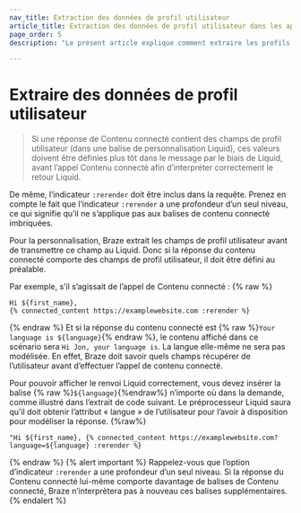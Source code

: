 ```yaml
---
nav_title: Extraction des données de profil utilisateur
article_title: Extraction des données de profil utilisateur dans les appels de contenu connectés
page_order: 5
description: "Le présent article explique comment extraire les profils d’utilisateur dans vos appels de contenu connecté et les bonnes pratiques impliquant la modélisation de Liquid."

---
```


# Extraire des données de profil utilisateur

> Si une réponse de Contenu connecté contient des champs de profil utilisateur (dans une balise de personnalisation Liquid), ces valeurs doivent être définies plus tôt dans le message par le biais de Liquid, avant l’appel Contenu connecté afin d’interpréter correctement le retour Liquid. 

De même, l’indicateur `:rerender` doit être inclus dans la requête. Prenez en compte le fait que l’indicateur `:rerender` a une profondeur d’un seul niveau, ce qui signifie qu’il ne s’applique pas aux balises de contenu connecté imbriquées.

Pour la personnalisation, Braze extrait les champs de profil utilisateur avant de transmettre ce champ au Liquid. Donc si la réponse du contenu connecté comporte des champs de profil utilisateur, il doit être défini au préalable. 

Par exemple, s’il s’agissait de l’appel de Contenu connecté :
{% raw %}
```liquid
Hi ${first_name},
{% connected_content https://examplewebsite.com :rerender %}
```
{% endraw %}
Et si la réponse du contenu connecté est {% raw %}`Your language is ${language}`{% endraw %}, le contenu affiché dans ce scénario sera `Hi Jon, your language is`. La langue elle-même ne sera pas modélisée. En effet, Braze doit savoir quels champs récupérer de l’utilisateur avant d’effectuer l’appel de contenu connecté.

Pour pouvoir afficher le renvoi Liquid correctement, vous devez insérer la balise {% raw %}`${language}`{%endraw%} n’importe où dans la demande, comme illustré dans l’extrait de code suivant. Le préprocesseur Liquid saura qu’il doit obtenir l’attribut « langue » de l’utilisateur pour l’avoir à disposition pour modéliser la réponse.
{%raw%}
```liquid
"Hi ${first_name}, {% connected_content https://examplewebsite.com?language=${language} :rerender %}
```
{% endraw %}
{% alert important %}
Rappelez-vous que l’option d’indicateur `:rerender` a une profondeur d’un seul niveau. Si la réponse du Contenu connecté lui-même comporte davantage de balises de Contenu connecté, Braze n’interprètera pas à nouveau ces balises supplémentaires.
{% endalert %}
